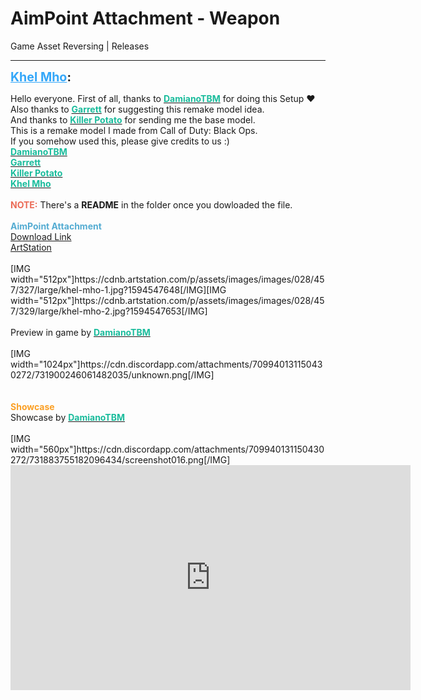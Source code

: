 # AimPoint Attachment - Weapon
Game Asset Reversing | Releases

---
<strong style="font-size: 1.4em;"><span style="text-decoration: underline;text-decoration-color: #34a7f9;"><span style="color:#34a7f9;">Khel Mho</span></span>:</strong>

<p>Hello everyone. First of all, thanks to <a href="https://twitter.com/DamianoTBM"><strong><span style="color:rgb(26, 188, 156);">DamianoTBM</span></strong></a> for doing this Setup ❤<br />Also thanks to <a href="https://twitter.com/Garrett33327602"><strong><span style="color:rgb(26, 188, 156);">Garrett</span></strong></a> for suggesting this remake model idea.<br />And thanks to <a href="https://twitter.com/KillerPotato098"><strong><span style="color:rgb(26, 188, 156);">Killer Potato</span></strong></a> for sending me the base model.<br />This is a remake model I made from Call of Duty: Black Ops.<br />If you somehow used this, please give credits to us :)<br />
<a href="https://twitter.com/DamianoTBM"><strong><span style="color:rgb(26, 188, 156);">DamianoTBM</span></strong></a><br /><a href="https://twitter.com/Garrett33327602"><strong><span style="color:rgb(26, 188, 156);">Garrett</span></strong></a><br /><a href="https://twitter.com/KillerPotato098"><strong><span style="color:rgb(26, 188, 156);">Killer Potato</span></strong></a><br /><a href="https://twitter.com/KhelMho"><strong><span style="color:rgb(26, 188, 156);">Khel Mho</span></strong></a>
<br /><br /><strong><span style="color:rgb(235, 107, 86);">NOTE:</span></strong> There&#39;s a <strong>README</strong> in the folder once you dowloaded the file.<br /><br /><strong><span style="color:rgb(84, 172, 210);">AimPoint Attachment</span></strong><br />
<a href="https://mega.nz/file/iJpHgRwC#AHhKGh9alx0h71dGuXP1mFZ69uZcDwM5ZkhANXHEfAI">Download Link</a><br /><a href="https://www.artstation.com/artwork/q9QAzD">ArtStation</a><br /><br />[IMG width=&quot;512px&quot;]https://cdnb.artstation.com/p/assets/images/images/028/457/327/large/khel-mho-1.jpg?1594547648[/IMG][IMG width=&quot;512px&quot;]https://cdnb.artstation.com/p/assets/images/images/028/457/329/large/khel-mho-2.jpg?1594547653[/IMG]<br /><br />Preview in game by <a href="https://twitter.com/DamianoTBM"><strong><span style="color:rgb(26, 188, 156);">DamianoTBM</span></strong></a><br /><br />[IMG width=&quot;1024px&quot;]https://cdn.discordapp.com/attachments/709940131150430272/731900246061482035/unknown.png[/IMG]<br />
<br /><br /><strong><span style="color:rgb(251, 160, 38);">Showcase</span></strong><br />
Showcase by <a href="https://www.youtube.com/channel/UCCDsjvVX01bqn9qpSBihxAw"><strong><span style="color:rgb(26, 188, 156);">DamianoTBM</span></strong></a><br /><br />[IMG width=&quot;560px&quot;]https://cdn.discordapp.com/attachments/709940131150430272/731883755182096434/screenshot016.png[/IMG]<br /><iframe type="text/html" width="640" height="360" src="https://www.youtube.com/embed/BqsVusGHN5M" frameborder="0"></iframe><br />
</p>
